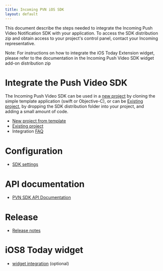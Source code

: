 ```yaml
---
title: Incoming PVN iOS SDK
layout: default 
---
```



This document describe the steps needed to integrate the Incoming Push Video Notification SDK 
with your application. To access the SDK distribution zip and obtain access to your 
project's control panel, contact your Incoming representative.

Note: For instructions on how to integrate the iOS Today Extension widget, please refer 
to the documentation in the Incoming Push Video SDK widget add-on distribution zip


# Integrate the Push Video SDK #

The Incoming Push Video SDK can be used in a [new project](./new-project.html) by cloning the 
simple template application (swift or Objective-C), or can be [Existing project](./existing-project.html),
by dropping the SDK distribution folder into your project, and adding a small amount of code.

 * [New project from template](./new-project.html)
 * [Existing project](./existing-project.html)
 * Integration [FAQ](./faq.html)


# Configuration #
 * [SDK settings](./sdk-settings.html)
 
# API documentation #
 * [PVN SDK API Documentation](./apidoc/index.html)

# Release #
 * [Release notes](./release-notes.html)
 <!--* [Upgrade instructions](./upgrade-instructions.html) -->

# iOS8 Today widget
 
 * [widget integration](./widget-integration.html) (optional)